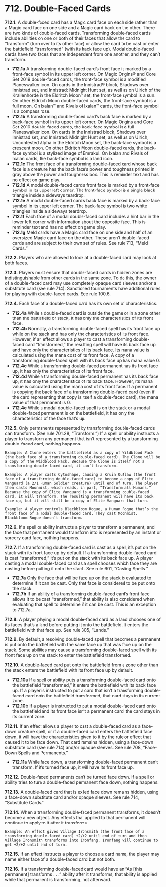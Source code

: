 # **712.** Double-Faced Cards

**712.1.** A double-faced card has a Magic card face on each side rather than a Magic card face on one side and a Magic card back on the other. There are two kinds of double-faced cards. Transforming double-faced cards include abilities on one or both of their faces that allow the card to “transform” (turn over to its other face) or allow the card to be cast or enter the battlefield “transformed” (with its back face up). Modal double-faced cards have two faces that are independent from one another, and they can’t transform.
+ **712.1a** A transforming double-faced card’s front face is marked by a front-face symbol in its upper left corner. On Magic Origins® and Core Set 2019 double-faced cards, the front-face symbol is a modified Planeswalker icon. On cards in the Innistrad® block, Shadows over Innistrad set, and Innistrad: Midnight Hunt set, as well as on Ulrich of the Krallenhorde in the Eldritch Moon™ set, the front-face symbol is a sun. On other Eldritch Moon double-faced cards, the front-face symbol is a full moon. On Ixalan™ and Rivals of Ixalan™ cards, the front-face symbol is a compass rose.
+ **712.1b** A transforming double-faced card’s back face is marked by a back-face symbol in its upper left corner. On Magic Origins and Core Set 2019 double-faced cards, the back-face symbol is a full Planeswalker icon. On cards in the Innistrad block, Shadows over Innistrad set, and Innistrad: Midnight Hunt set, as well as on Ulrich, Uncontested Alpha in the Eldritch Moon set, the back-face symbol is a crescent moon. On other Eldritch Moon double-faced cards, the back-face symbol is a stylized image of Emrakul. On Ixalan and Rivals of Ixalan cards, the back-face symbol is a land icon.
+ **712.1c** The front face of a transforming double-faced card whose back face is a creature has the back face’s power and toughness printed in gray above the power and toughness box. This is reminder text and has no effect on game play.
+ **712.1d** A modal double-faced card’s front face is marked by a front-face symbol in its upper left corner. The front-face symbol is a single black triangle inside a sideways teardrop.
+ **712.1e** A modal double-faced card’s back face is marked by a back-face symbol in its upper left corner. The back-face symbol is two white triangles inside a sideways teardrop.
+ **712.1f** Each face of a modal double-faced card includes a hint bar in the lower left corner with information about the opposite face. This is reminder text and has no effect on game play.
+ **712.1g** Meld cards have a Magic card face on one side and half of an oversized Magic card face on the other. These aren’t double-faced cards and are subject to their own set of rules. See rule 713, “Meld Cards.”

**712.2.** Players who are allowed to look at a double-faced card may look at both faces.

**712.3.** Players must ensure that double-faced cards in hidden zones are indistinguishable from other cards in the same zone. To do this, the owner of a double-faced card may use completely opaque card sleeves and/or a substitute card (see rule 714). Sanctioned tournaments have additional rules for playing with double-faced cards. See rule 100.6.

**712.4.** Each face of a double-faced card has its own set of characteristics.
+ **712.4a** While a double-faced card is outside the game or in a zone other than the battlefield or stack, it has only the characteristics of its front face.
+ **712.4b** Normally, a transforming double-faced spell has its front face up while on the stack and has only the characteristics of its front face. However, if an effect allows a player to cast a transforming double-faced card “transformed,” the resulting spell will have its back face up and have only the characteristics of its back face. Its mana value is calculated using the mana cost of its front face. A copy of a transforming double-faced spell with its back face up has mana value 0.
+ **712.4c** While a transforming double-faced permanent has its front face up, it has only the characteristics of its front face.
+ **712.4d** While a transforming double-faced permanent has its back face up, it has only the characteristics of its back face. However, its mana value is calculated using the mana cost of its front face. If a permanent is copying the back face of a transforming double-faced card (even if the card representing that copy is itself a double-faced card), the mana value of that permanent is 0.
+ **712.4e** While a modal double-faced spell is on the stack or a modal double-faced permanent is on the battlefield, it has only the characteristics of the face that’s up.

**712.5.** Only permanents represented by transforming double-faced cards can transform. (See rule 701.28, “Transform.”) If a spell or ability instructs a player to transform any permanent that isn’t represented by a transforming double-faced card, nothing happens.

    Example: A Clone enters the battlefield as a copy of Wildblood Pack (the back face of a transforming double-faced card). The Clone will be a copy of the Wildblood Pack. Because the Clone is itself not a transforming double-faced card, it can’t transform.

    Example: A player casts Cytoshape, causing a Kruin Outlaw (the front face of a transforming double-faced card) to become a copy of Elite Vanguard (a 2/1 Human Soldier creature) until end of turn. The player then casts Moonmist, which reads, in part, “Transform all Humans.” Because the copy of Elite Vanguard is a transforming double-faced card, it will transform. The resulting permanent will have its back face up, but it will still be a copy of Elite Vanguard that turn.

    Example: A player controls Blackbloom Rogue, a Human Rogue that’s the front face of a modal double-faced card. They cast Moonmist. Blackbloom Rogue doesn’t transform.

**712.6.** If a spell or ability instructs a player to transform a permanent, and the face that permanent would transform into is represented by an instant or sorcery card face, nothing happens.

**712.7.** If a transforming double-faced card is cast as a spell, it’s put on the stack with its front face up by default. If a transforming double-faced card is cast “transformed,” it’s put on the stack with its back face up. A player casting a modal double-faced card as a spell chooses which face they are casting before putting it onto the stack. See rule 601, “Casting Spells.”
+ **712.7a** Only the face that will be face up on the stack is evaluated to determine if it can be cast. Only that face is considered to be put onto the stack.
+ **712.7b** If an ability of a transforming double-faced card’s front face allows it to be cast “transformed,” that ability is also considered when evaluating that spell to determine if it can be cast. This is an exception to 712.7a.

**712.8.** A player playing a modal double-faced card as a land chooses one of its faces that’s a land before putting it onto the battlefield. It enters the battlefield with that face up. See rule 305, “Lands.”

**712.9.** By default, a resolving double-faced spell that becomes a permanent is put onto the battlefield with the same face up that was face up on the stack. Some abilities may cause a transforming double-faced spell with its front face up on the stack to enter the battlefield transformed.

**712.10.** A double-faced card put onto the battlefield from a zone other than the stack enters the battlefield with its front face up by default.
+ **712.10**a If a spell or ability puts a transforming double-faced card onto the battlefield “transformed,” it enters the battlefield with its back face up. If a player is instructed to put a card that isn’t a transforming double-faced card onto the battlefield transformed, that card stays in its current zone.
+ **712.10**b If a player is instructed to put a modal double-faced card onto the battlefield and its front face isn’t a permanent card, the card stays in its current zone.

**712.11.** If an effect allows a player to cast a double-faced card as a face-down creature spell, or if a double-faced card enters the battlefield face down, it will have the characteristics given to it by the rule or effect that caused it to be face down. That card remains hidden, using a face-down substitute card (see rule 714) and/or opaque sleeves. See rule 708, “Face-Down Spells and Permanents.”
+ **712.11**a While face down, a transforming double-faced permanent can’t transform. If it’s turned face up, it will have its front face up.

**712.12.** Double-faced permanents can’t be turned face down. If a spell or ability tries to turn a double-faced permanent face down, nothing happens.

**712.13.** A double-faced card that is exiled face down remains hidden, using a face-down substitute card and/or opaque sleeves. See rule 714, “Substitute Cards.”

**712.14.** When a transforming double-faced permanent transforms, it doesn’t become a new object. Any effects that applied to that permanent will continue to apply to it after it transforms.

    Example: An effect gives Village Ironsmith (the front face of a transforming double-faced card) +2/+2 until end of turn and then Village Ironsmith transforms into Ironfang. Ironfang will continue to get +2/+2 until end of turn.

**712.15.** If an effect instructs a player to choose a card name, the player may name either face of a double-faced card but not both.

**712.16.** If a transforming double-faced card would have an “As [this permanent] transforms . . .” ability after it transforms, that ability is applied while that permanent is transforming, not afterward.

